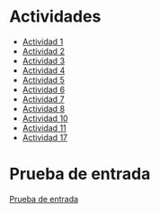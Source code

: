 # Actividades
- [Actividad 1](Actividad1/Actividad%201%20(2)%20(1).pdf)
- [Actividad 2](Actividad2/actividad%202%20desarrollo%20(3)%20(1).pdf)
- [Actividad 3](Actividad3/Actividad%203%20(2)%20(1).pdf)
- [Actividad 4](Actividad4/Actividad4/Actividad4.md)
- [Actividad 5](Actividad5/ACtividad5.md)
- [Actividad 6](Actividad6/Actividad%206.md)
- [Actividad 7](Actividad7/Actividad7.md)
- [Actividad 8](Actividad8/Actividad8.md)
- [Actividad 10](Actividad10/Actividad10.md)
- [Actividad 11](Actividad11/Actividad11.md)
- [Actividad 17](Actividad17/Actividad17.md)

# Prueba de entrada

[Prueba de entrada](https://github.com/GermainAN/Prueba_de_entrada.git)



